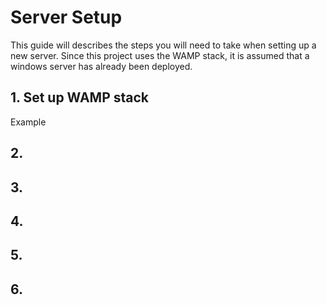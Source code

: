 # Server Setup
This guide will describes the steps you will need to take when setting up a new server. Since this project uses the WAMP stack, it is assumed that a windows server has already been deployed.

## 1. Set up WAMP stack
Example

## 2.
## 3.
## 4.
## 5.
## 6.
